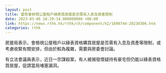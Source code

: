 ```yaml
---
layout: post
title: 當局會檢視公屋租戶綠表買居屋是否需有入息及資產限制
date: 2023-03-06 18:29:14.000000000 +08:00
link: https://news.rthk.hk/rthk/ch/component/k2/1690744-20230306.htm
categories: rthk
---
```


房屋局表示，會檢視公屋租戶以綠表資格購買居屋是否需有入息及資產等限制，或考慮收緊有關安排，但由於較為複雜，需要與房委會討論。

有立法會議員表示，近日一宗謀殺案，有人被揭發懷疑持有豪宅但仍能以綠表資格買居屋，促請當局堵塞漏洞。
